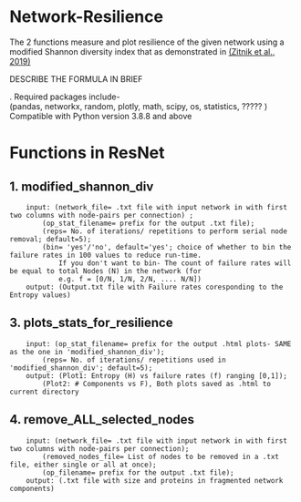 # Network-Resilience
The 2 functions measure and plot resilience of the given network using a modified Shannon diversity index that as demonstrated in [(Zitnik et al., 2019)](https://github.com/Unmani199/Network-Resilience/files/11356259/Evolution_of_PPIN_across_tree_of_life.pdf)  

DESCRIBE THE FORMULA IN BRIEF  

. Required packages include-  
(pandas, networkx, random, plotly, math, scipy, os, statistics, ????? )   
Compatible with Python version 3.8.8 and above  

# Functions in ResNet

## 1. modified_shannon_div  
        input: (network_file= .txt file with input network in with first two columns with node-pairs per connection) ;  
            (op_stat_filename= prefix for the output .txt file);  
            (reps= No. of iterations/ repetitions to perform serial node removal; default=5);  
            (bin= 'yes'/'no', default='yes'; choice of whether to bin the failure rates in 100 values to reduce run-time.  
                If you don't want to bin- The count of failure rates will be equal to total Nodes (N) in the network (for
                e.g. f = [0/N, 1/N, 2/N, .... N/N])  
        output: (Output.txt file with Failure rates coresponding to the Entropy values)  

## 3. plots_stats_for_resilience  
        input: (op_stat_filename= prefix for the output .html plots- SAME as the one in 'modified_shannon_div');  
            (reps= No. of iterations/ repetitions used in 'modified_shannon_div'; default=5);  
        output: (Plot1: Entropy (H) vs failure rates (f) ranging [0,1]);  
            (Plot2: # Components vs F), Both plots saved as .html to current directory  

## 4. remove_ALL_selected_nodes
        input: (network_file= .txt file with input network in with first two columns with node-pairs per connection);
            (removed_nodes_file= List of nodes to be removed in a .txt file, either single or all at once);
            (op_filename= prefix for the output .txt file);  
        output: (.txt file with size and proteins in fragmented network components)
